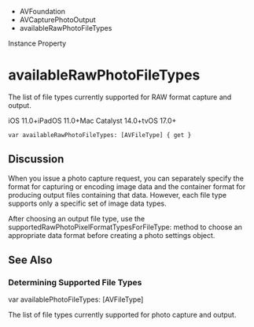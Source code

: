 

- AVFoundation
- AVCapturePhotoOutput
-  availableRawPhotoFileTypes 

Instance Property

# availableRawPhotoFileTypes

The list of file types currently supported for RAW format capture and output.

iOS 11.0+iPadOS 11.0+Mac Catalyst 14.0+tvOS 17.0+

``` source
var availableRawPhotoFileTypes: [AVFileType] { get }
```

## Discussion

When you issue a photo capture request, you can separately specify the format for capturing or encoding image data and the container format for producing output files containing that data. However, each file type supports only a specific set of image data types.

After choosing an output file type, use the supportedRawPhotoPixelFormatTypesForFileType: method to choose an appropriate data format before creating a photo settings object.

## See Also

### Determining Supported File Types

var availablePhotoFileTypes: [AVFileType]

The list of file types currently supported for photo capture and output.

